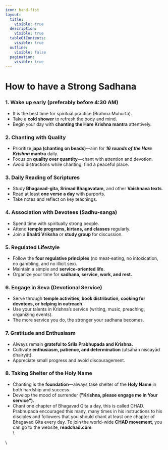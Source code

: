 ```yaml
---
icon: hand-fist
layout:
  title:
    visible: true
  description:
    visible: true
  tableOfContents:
    visible: true
  outline:
    visible: false
  pagination:
    visible: true
---
```


# How to have a Strong Sadhana

### 1. Wake up early (preferably **before 4:30 AM**)

* It is the best time for spiritual practice (Brahma Muhurta).
* Take a **cold shower** to refresh the body and mind.
* Begin your day with **chanting the Hare Krishna mantra** attentively.



### **2. Chanting with Quality**

* Prioritize **japa (chanting on beads)**—aim for _**16 rounds of the Hare Krishna**_**&#x20;mantra** daily.
* Focus on **quality over quantity**—chant with attention and devotion.
* Avoid distractions while chanting; find a peaceful place.



### 3. **Daily Reading of Scriptures**

* Study **Bhagavad-gita, Srimad Bhagavatam,** and other **Vaishnava texts**.
* Read at least **one verse a day** with purports.
* Take notes and reflect on key teachings.



### 4. **Association with Devotees (Sadhu-sanga)**

* Spend time with spiritually strong people.
* Attend **temple programs, kirtans, and classes** regularly.
* Join a **Bhakti Vriksha** or **study group** for discussion.



### **5. Regulated Lifestyle**

* Follow the **four regulative principles** (no meat-eating, no intoxication, no gambling, and no illicit sex).
* Maintain a simple and **service-oriented life.**
* Organize your time for **sadhana, service, work, and rest.**



### **6. Engage in Seva (Devotional Service)**

* Serve through **temple activities, book distribution, cooking for devotees, or helping in outreach.**
* Use your talents in Krishna’s service (writing, music, preaching, organizing events).
* The more service you do, the stronger your sadhana becomes.



### **7. Gratitude and Enthusiasm**

* Always remain **grateful to Srila Prabhupada and Krishna.**
* Cultivate **enthusiasm, patience, and determination** (utsāhān niścayād dhairyāt).
* Appreciate small progress and avoid discouragement.



### **8. Taking Shelter of the Holy Name**

* Chanting is the **foundation**—always take shelter of the **Holy Name** in both hardship and success.
* Develop the mood of surrender **("Krishna, please engage me in Your service").**
* Chant one chapter of Bhagavad Gita a day, this is called CHAD. Prabhupada encouraged this many, many times in his instructions to his disciples and followers that you should chant at least one chapter of Bhagavad Gita every day. To join the world-wide **CHAD movement**, you can go to the website, **readchad.com**.\
  \


\
